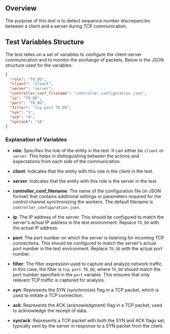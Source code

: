 ## Overview

The purpose of this test is to detect sequence number discrepancies between a client and a server during TCP communication.

## Test Variables Structure

The test relies on a set of variables to configure the client-server communication and to monitor the exchange of packets. Below is the JSON structure used for the variables:

```json
{
  "role": "TO_DO",
  "client": "client",
  "server": "server",
  "controller_conf_filename": "controller_configuration.json",
  "ip": "TO_DO",
  "port": "TO_DO",
  "filter": "tcp port TO_DO",
  "syn": "S",
  "ack": "A",
  "syn/ack": "SA"
}
```

### Explanation of Variables

- **role**: Specifies the role of the entity in the test. It can either be `client` or `server`. This helps in distinguishing between the actions and expectations from each side of the communication.

- **client**: Indicates that the entity with this role is the client in the test.

- **server**: Indicates that the entity with this role is the server in the test.

- **controller_conf_filename**: The name of the configuration file (in JSON format) that contains additional settings or parameters required for the control channel synchronizing the workers. The default filename is `controller_configuration.json`.

- **ip**: The IP address of the server. This should be configured to match the server's actual IP address in the test environment. Replace `TO_DO` with the actual IP address.

- **port**: The port number on which the server is listening for incoming TCP connections. This should be configured to match the server's actual port number in the test environment. Replace `TO_DO` with the actual port number.

- **filter**: The filter expression used to capture and analyze network traffic. In this case, the filter is `tcp port TO_DO`, where `TO_DO` should match the port number specified in the `port` variable. This ensures that only relevant TCP traffic is captured for analysis.

- **syn**: Represents the SYN (synchronize) flag in a TCP packet, which is used to initiate a TCP connection.

- **ack**: Represents the ACK (acknowledgment) flag in a TCP packet, used to acknowledge the receipt of data.

- **syn/ack**: Represents a TCP packet with both the SYN and ACK flags set, typically sent by the server in response to a SYN packet from the client.

